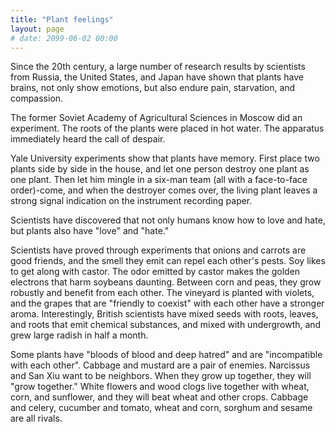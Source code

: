 ```yaml
---
title: "Plant feelings"
layout: page
# date: 2099-06-02 00:00
---
```


Since the 20th century, a large number of research results by scientists from Russia, the United States, and Japan have shown that plants have brains, not only show emotions, but also endure pain, starvation, and compassion.

The former Soviet Academy of Agricultural Sciences in Moscow did an experiment. The roots of the plants were placed in hot water. The apparatus immediately heard the call of despair.

Yale University experiments show that plants have memory. First place two plants side by side in the house, and let one person destroy one plant as one plant. Then let him mingle in a six-man team (all with a face-to-face order)-come, and when the destroyer comes over, the living plant leaves a strong signal indication on the instrument recording paper.

Scientists have discovered that not only humans know how to love and hate, but plants also have "love" and "hate."

Scientists have proved through experiments that onions and carrots are good friends, and the smell they emit can repel each other's pests. Soy likes to get along with castor. The odor emitted by castor makes the golden electrons that harm soybeans daunting. Between corn and peas, they grow robustly and benefit from each other. The vineyard is planted with violets, and the grapes that are "friendly to coexist" with each other have a stronger aroma. Interestingly, British scientists have mixed seeds with roots, leaves, and roots that emit chemical substances, and mixed with undergrowth, and grew large radish in half a month.

Some plants have "bloods of blood and deep hatred" and are "incompatible with each other". Cabbage and mustard are a pair of enemies. Narcissus and San Xiu want to be neighbors. When they grow up together, they will "grow together." White flowers and wood clogs live together with wheat, corn, and sunflower, and they will beat wheat and other crops. Cabbage and celery, cucumber and tomato, wheat and corn, sorghum and sesame are all rivals.
